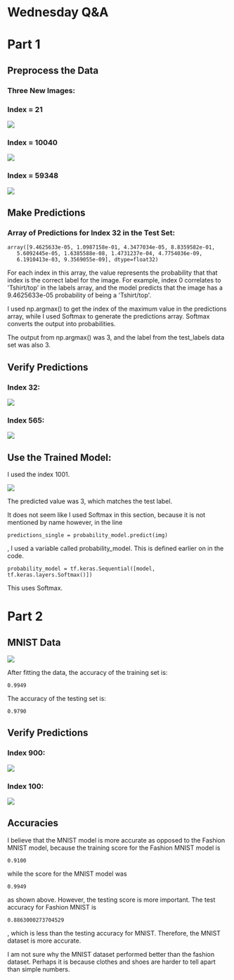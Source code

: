 # Wednesday Q&A

# Part 1

## Preprocess the Data
### Three New Images:
### Index = 21
![](images/fig1_21.png)

### Index = 10040
![](images/fig2_10040.png)

### Index = 59348
![](images/fig3_59348.png)

## Make Predictions
### Array of Predictions for Index 32 in the Test Set:
    
    array([9.4625633e-05, 1.0987158e-01, 4.3477034e-05, 8.8359582e-01,
       5.6092445e-05, 1.6385588e-08, 1.4731237e-04, 4.7754036e-09,
       6.1910413e-03, 9.3569055e-09], dtype=float32)


For each index in this array, the value represents the probability that 
that index is the correct label for the image. For example, index 0 correlates 
to 'Tshirt/top' in the labels array, and the model predicts that the image
has a 9.4625633e-05 probability of being a 'Tshirt/top'. 

I used np.argmax() to get the index of the maximum value in the predictions 
array, while I used Softmax to generate the predictions array. Softmax
converts the output into probabilities.

The output from np.argmax() was 3, and the label from the 
test_labels data set was also 3. 

## Verify Predictions

### Index 32:
![](images/fig4_32.png)

### Index 565:
![](images/fig5_565.png)

## Use the Trained Model:

I used the index 1001. 

![](images/fig6_1001.png)

The predicted value was 3, which matches the test label.

It does not seem like I used Softmax in this section, because 
it is not mentioned by name however, in the line
    
    predictions_single = probability_model.predict(img)

, I used a variable called probability_model. This is defined 
earlier on in the code. 

    probability_model = tf.keras.Sequential([model, tf.keras.layers.Softmax()])

This uses Softmax.

# Part 2

## MNIST Data
![](images/nums1.png)

After fitting the data, the accuracy of the training set is:

    0.9949

The accuracy of the testing set is:

    0.9790

## Verify Predictions

### Index 900:
![](images/nums2_900.png)

### Index 100:
![](images/nums3_100.png)

## Accuracies

I believe that the MNIST model is more accurate as opposed to
the Fashion MNIST model, because the training score for the Fashion
MNIST model is 

    0.9100

while the score for the MNIST model was 

    0.9949

as shown above. However, the testing score is more important.
The test accuracy for Fashion MNIST is 

    0.8863000273704529

, which is less than the testing accuracy for MNIST. Therefore,
the MNIST dataset is more accurate.

I am not sure why the MNIST dataset performed better than the 
fashion dataset. Perhaps it is because clothes and shoes are 
harder to tell apart than simple numbers.